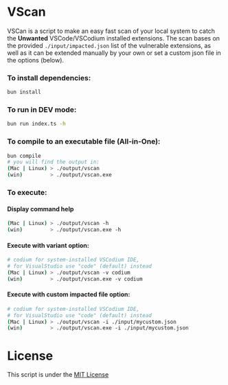 # VScan

VSCan is a script to make an easy fast scan of your local system to catch the **Unwanted** VSCode/VSCodium installed extensions. The scan bases on the provided `./input/impacted.json` list of the vulnerable extensions, as well as it can be extended manually by your own or set a custom json file in the options (below).

### To install dependencies:

```bash
bun install
```

### To run in DEV mode:

```bash
bun run index.ts -h
```

### To compile to an executable file (All-in-One):

```bash
bun compile
# you will find the output in:
(Mac | Linux) > ./output/vscan
(win)         > ./output/vscan.exe
```

### To execute:

#### Display command help

```bash
(Mac | Linux) > ./output/vscan -h
(win)         > ./output/vscan.exe -h
```

#### Execute with variant option:

```bash
# codium for system-installed VSCodium IDE,
# for VisualStudio use "code" (default) instead
(Mac | Linux) > ./output/vscan -v codium
(win)         > ./output/vscan.exe -v codium
```

#### Execute with custom impacted file option:

```bash
# codium for system-installed VSCodium IDE,
# for VisualStudio use "code" (default) instead
(Mac | Linux) > ./output/vscan -i ./input/mycustom.json
(win)         > ./output/vscan.exe -i ./input/mycustom.json
```

# License

This script is under the [MIT License](./LICENSE)
